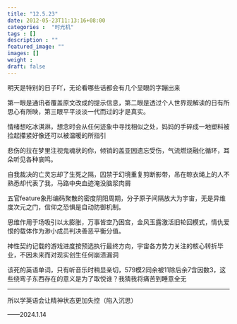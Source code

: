 ```yaml
---
title: "12.5.23"
date: 2012-05-23T11:13:16+08:00
categories :  "时光机"
tags : []
description : ""
featured_image: ""
images: []
weight : 
draft: false
---
```


明天是特别的日子吖，无论看哪些话都会有几个显眼的字蹦出来

第一眼是通讯者覆盖原文改成的提示信息，第二眼是透过个人世界观解读的日有所思心有所映，第三眼平平淡淡一代而过的才是真实。<!--more-->

情绪想吃冰淇淋，想念时会从任何迹象中寻找相似之处，妈妈的手碎成一地塑料被捡起攥紧好像还可以被温暖的所指引

悲伤的拉在梦里注视鬼魂状的你，倾销的盖亚因遗忘受伤，气流燃烧融化循环，耳朵听见各种哀鸣。
 
自我裁决的亡灵忘却了生死之隔，囚禁于幻境重复剪断影带，吊在晾衣绳上的人不熟悉却代表了我，马路中央血迹淹没脑浆肉屑

五官feature象形编码聚散的密度阴阳周期，分子原子间隔放大为宇宙，无是异维度次元之门，信仰之恐惧是自动防御机制。

思维作用于场吸引以太膨胀，万事皆空乃困宫，金风玉露激活旧轮回模式，情仇爱恨的载体作为渺小成员判决善恶平衡分值。

神性契约记载的游戏进度按预选执行最终方向，宇宙各方势力关注的核心转折毕业，不因未来而对现实创生任何崩溃漏洞

该死的英语单词，只有听音乐时稍显亲切，579模2同余被11除后余7含因数3，这些绕弯子东西存在的意义是为了取悦谁？我猜我将痛苦到睡意全无

---
所以学英语会让精神状态更加失控（陷入沉思）

——2024.1.14